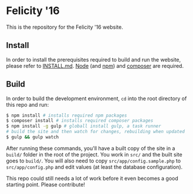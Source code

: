 # Felicity '16

This is the repository for the Felicity '16 website.

## Install

In order to install the prerequisites required to build and run the website, please refer to [INSTALL.md](INSTALL.md). [Node](https://nodejs.org) (and [npm](https://npmjs.org/)) and [composer](https://getcomposer.org) are required.

## Build
In order to build the development environment, `cd` into the root directory of this repo and run:
```sh
$ npm install # installs required npm packages
$ composer install # installs required composer packages
$ npm install -g gulp # globall install gulp, a task runner
# build the site and then watch for changes, rebuilding when updated
$ gulp && gulp watch
```

After running these commands, you'll have a built copy of the site in a `build/` folder in the root of the project. You work in `src/` and the built site goes to `build/`. You will also need to copy `src/app/config.sample.php` to `src/app/config.php` and edit values (at least the database configuration).

This repo could still needs a lot of work before it even becomes a good starting point. Please contribute!
